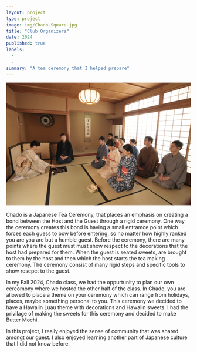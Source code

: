 ```yaml
---
layout: project
type: project
image: img/Chado-Square.jpg
title: "Club Organizers"
date: 2024
published: true
labels:
  -
  - 
summary: "A tea ceremony that I helped prepare"
---
```


<img class="img-fluid" src="../img/Chado-Ceremony.jpg">

Chado is a Japanese Tea Ceremony, that places an emphasis on creating a bond between the Host and the Guest through a rigid ceremony. One way the ceremony creates this bond is having a small entramce point which forces each guess to bow before entering, so no matter how highly ranked you are you are but a humble guest. Before the ceremony, there are many points where the guest must must show respect to the decorations that the host had prepared for them. When the guest is seated sweets, are brought to them by the host and then which the host starts the tea making ceremony. The ceremony consist of many rigid steps and specific tools to show resepct to the guest.

In my Fall 2024, Chado class, we had the oppurtunity to plan our own cereomony where we hosted the other half of the class. In Chado, you are allowed to place a theme on your ceremony which can range from holidays, places, maybe something personal to you. This ceremony we decided to have a Hawaiin Luau theme with decorations and Hawaiin sweets. I had the privilage of making the sweets for this ceremony and decided to make Butter Mochi.

In this project, I really enjoyed the sense of community that was shared amongt our guest. I also enjoyed learning another part of Japanese culture that I did not know before.
